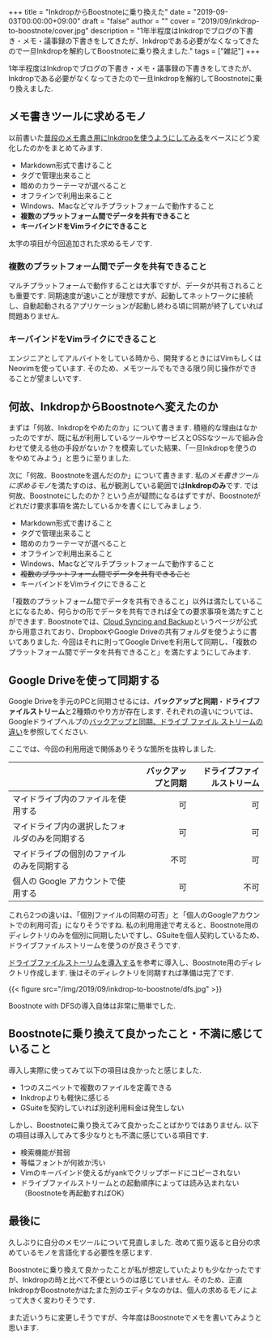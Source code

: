 +++
title = "InkdropからBoostnoteに乗り換えた"
date = "2019-09-03T00:00:00+09:00"
draft = "false"
author = ""
cover = "2019/09/inkdrop-to-boostnote/cover.jpg"
description = "1年半程度はInkdropでブログの下書き・メモ・議事録の下書きをしてきたが、Inkdropである必要がなくなってきたので一旦Inkdropを解約してBoostnoteに乗り換えました."
tags = ["雑記"]
+++

1年半程度はInkdropでブログの下書き・メモ・議事録の下書きをしてきたが、Inkdropである必要がなくなってきたので一旦Inkdropを解約してBoostnoteに乗り換えました.

## メモ書きツールに求めるモノ
以前書いた[普段のメモ書き用にInkdropを使うようにしてみる](/posts/2017/12/trying-to-use-inkdrop/)をベースにどう変化したのかをまとめてみます.

- Markdown形式で書けること
- タグで管理出来ること
- 暗めのカラーテーマが選べること
- オフラインで利用出来ること
- Windows、Macなどマルチプラットフォームで動作すること
- **複数のプラットフォーム間でデータを共有できること**
- **キーバインドをVimライクにできること**

太字の項目が今回追加された求めるモノです.

### 複数のプラットフォーム間でデータを共有できること
マルチプラットフォームで動作することは大事ですが、データが共有されることも重要です.
同期速度が速いことが理想ですが、起動してネットワークに接続し、自動起動されるアプリケーションが起動し終わる頃に同期が終了していれば問題ありません.

### キーバインドをVimライクにできること
エンジニアとしてアルバイトをしている時から、開発するときにはVimもしくはNeovimを使っています.
そのため、メモツールでもできる限り同じ操作ができることが望ましいです.

## 何故、InkdropからBoostnoteへ変えたのか
まずは「何故、Inkdropをやめたのか」について書きます.
積極的な理由はなかったのですが、既に私が利用しているツールやサービスとOSSなツールで組み合わせて使える他の手段がないか？を模索していた結果、「一旦Inkdropを使うのをやめてみよう」と思うに至りました.

次に「何故、Boostnoteを選んだのか」について書きます.
私の*メモ書きツールに求めるモノ*を満たすのは、私が観測している範囲では**Inkdropのみ**です.
では何故、Boostnoteにしたのか？という点が疑問になるはずですが、Boostnoteがどれだけ要求事項を満たしているかを書くにしてみましょう.

- Markdown形式で書けること
- タグで管理出来ること
- 暗めのカラーテーマが選べること
- オフラインで利用出来ること
- Windows、Macなどマルチプラットフォームで動作すること
- ~~複数のプラットフォーム間でデータを共有できること~~
- キーバインドをVimライクにできること

「複数のプラットフォーム間でデータを共有できること」以外は満たしていることになるため、何らかの形でデータを共有できれば全ての要求事項を満たすことができます.
Boostnoteでは、[Cloud Syncing and Backup](https://github.com/BoostIO/Boostnote/wiki/Cloud-Syncing-and-Backup)というページが公式から用意されており、DropboxやGoogle Driveの共有フォルダを使うように書いてありました.
今回はそれに則ってGoogle Driveを利用して同期し、「複数のプラットフォーム間でデータを共有できること」を満たすようにしてみます.

## Google Driveを使って同期する
Google Driveを手元のPCと同期させるには、**バックアップと同期**・**ドライブファイルストリーム**と2種類のやり方が存在します.
それぞれの違いについては、Googleドライブヘルプの[バックアップと同期、ドライブ ファイル ストリームの違い](https://support.google.com/drive/answer/7638428?hl=ja)を参照してください.

ここでは、今回の利用用途で関係ありそうな箇所を抜粋しました.

|                                              |バックアップと同期|ドライブファイルストリーム|
|:---------------------------------------------|-----------------:|-------------------------:|
|マイドライブ内のファイルを使用する            |                可|                        可|
|マイドライブ内の選択したフォルダのみを同期する|                可|                        可|
|マイドライブの個別のファイルのみを同期する    |              不可|                        可|
|個人の Google アカウントで使用する            |                可|                      不可|

これら2つの違いは、「個別ファイルの同期の可否」と「個人のGoogleアカウントでの利用可否」になりそうですね.
私の利用用途で考えると、Boostnote用のディレクトリのみを個別に同期したいですし、GSuiteを個人契約しているため、ドライブファイルストリームを使うのが良さそうです.

[ドライブファイルストーリムを導入する](https://support.google.com/a/answer/7491144?hl=ja)を参考に導入し、Boostnote用のディレクトリ作成します.
後はそのディレクトリを同期すれば準備は完了です.

{{< figure src="/img/2019/09/inkdrop-to-boostnote/dfs.jpg" >}}

Boostnote with DFSの導入自体は非常に簡単でした.

## Boostnoteに乗り換えて良かったこと・不満に感じていること
導入し実際に使ってみて以下の項目は良かったと感じました.

- 1つのスニペットで複数のファイルを定義できる
- Inkdropよりも軽快に感じる
- GSuiteを契約していれば別途利用料金は発生しない

しかし、Boostnoteに乗り換えてみて良かったことばかりではありません.
以下の項目は導入してみて多少なりとも不満に感じている項目です.

- 検索機能が貧弱
- 等幅フォントが何故か汚い
- Vimのキーバインド使えるがyankでクリップボードにコピーされない
- ドライブファイルストリームとの起動順序によっては読み込まれない（Boostnoteを再起動すればOK）

## 最後に
久しぶりに自分のメモツールについて見直しました.
改めて振り返ると自分の求めているモノを言語化する必要性を感じます.

Boostnoteに乗り換えて良かったことが私が想定していたよりも少なかったですが、Inkdropの時と比べて不便というのは感じていません.
そのため、正直InkdropかBoostnoteかはたまた別のエディタなのかは、個人の求めるモノによって大きく変わりそうです.

また近いうちに変更しそうですが、今年度はBoostnoteでメモを書いてみようと思います.
